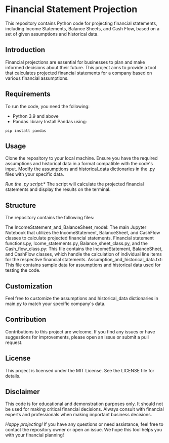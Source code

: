   # Financial Statement Projection
This repository contains Python code for projecting financial statements, including Income Statements, Balance Sheets, and Cash Flow, based on a set of given assumptions and historical data.

## Introduction
Financial projections are essential for businesses to plan and make informed decisions about their future. This project aims to provide a tool that calculates projected financial statements for a company based on various financial assumptions.

## Requirements
To run the code, you need the following:

- Python 3.9 and above
- Pandas library
Install Pandas using:

``` {bash}
pip install pandas
```
## Usage
Clone the repository to your local machine.
Ensure you have the required assumptions and historical data in a format compatible with the code's input.
Modify the assumptions and historical_data dictionaries in the .py files with your specific data.

*Run the .py script:**
The script will calculate the projected financial statements and display the results on the terminal.

## Structure
The repository contains the following files:

The IncomeStatement_and_BalanceSheet_model: The main Jupyter Notebook that utilizes the IncomeStatement, BalanceSheet, and CashFlow classes to calculate projected financial statements.
Financial statement functions.py, Icome_statements.py, Balance_sheet_class.py, and the Cash_flow_class.py: This file contains the IncomeStatement, BalanceSheet, and CashFlow classes, which handle the calculation of individual line items for the respective financial statements.
Assumption_and_historical_data.txt: This file contains sample data for assumptions and historical data used for testing the code.

## Customization
Feel free to customize the assumptions and historical_data dictionaries in main.py to match your specific company's data.

## Contribution
Contributions to this project are welcome. If you find any issues or have suggestions for improvements, please open an issue or submit a pull request.

## License
This project is licensed under the MIT License. See the LICENSE file for details.

## Disclaimer
This code is for educational and demonstration purposes only. It should not be used for making critical financial decisions. Always consult with financial experts and professionals when making important business decisions.

*Happy projecting!* If you have any questions or need assistance, feel free to contact the repository owner or open an issue. We hope this tool helps you with your financial planning!





